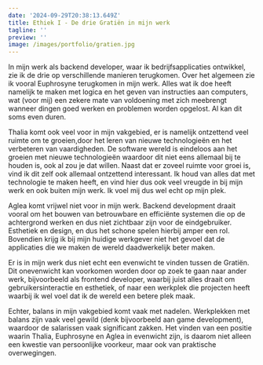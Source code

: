 ```yaml
---
date: '2024-09-29T20:38:13.649Z'
title: Ethiek I - De drie Gratiën in mijn werk
tagline: ''
preview: ''
image: /images/portfolio/gratien.jpg
---
```


In mijn werk als backend developer, waar ik bedrijfsapplicaties ontwikkel, zie ik de drie op verschillende manieren terugkomen. Over het algemeen zie ik vooral Euphrosyne terugkomen in mijn werk. Alles wat ik doe heeft namelijk te maken met logica en het geven van instructies aan computers, wat (voor mij) een zekere mate van voldoening met zich meebrengt wanneer dingen goed werken en problemen worden opgelost. Al kan dit soms even duren.

Thalia komt ook veel voor in mijn vakgebied, er is namelijk ontzettend veel ruimte om te groeien,door het leren van nieuwe technologieën en het verbeteren van vaardigheden. De software wereld is eindeloos aan het groeien met nieuwe technologieën waardoor dit niet eens allemaal bij te houden is, ook al zou je dat willen. Naast dat er zoveel ruimte voor groei is, vind ik dit zelf ook allemaal ontzettend interessant. Ik houd van alles dat met technologie te maken heeft, en vind hier dus ook veel vreugde in bij mijn werk en ook buiten mijn werk. Ik voel mij dus wel echt op mijn plek.

Aglea komt vrijwel niet voor in mijn werk. Backend development draait vooral om het bouwen van betrouwbare en efficiënte systemen die op de achtergrond werken en dus niet zichtbaar zijn voor de eindgebruiker. Esthetiek en design, en dus het schone spelen hierbij amper een rol. Bovendien krijg ik bij mijn huidige werkgever niet het gevoel dat de applicaties die we maken de wereld daadwerkelijk beter maken.

Er is in mijn werk dus niet echt een evenwicht te vinden tussen de Gratiën. Dit onevenwicht kan voorkomen worden door op zoek te gaan naar ander werk, bijvoorbeeld als frontend developer, waarbij juist alles draait om gebruikersinteractie en esthetiek, of naar een werkplek die projecten heeft waarbij ik wel voel dat ik de wereld een betere plek maak.

Echter, balans in mijn vakgebied komt vaak met nadelen. Werkplekken met balans zijn vaak veel gewild (denk bijvoorbeeld aan game development), waardoor de salarissen vaak significant zakken. Het vinden van een positie waarin Thalia, Euphrosyne en Aglea in evenwicht zijn, is daarom niet alleen een kwestie van persoonlijke voorkeur, maar ook van praktische overwegingen.
